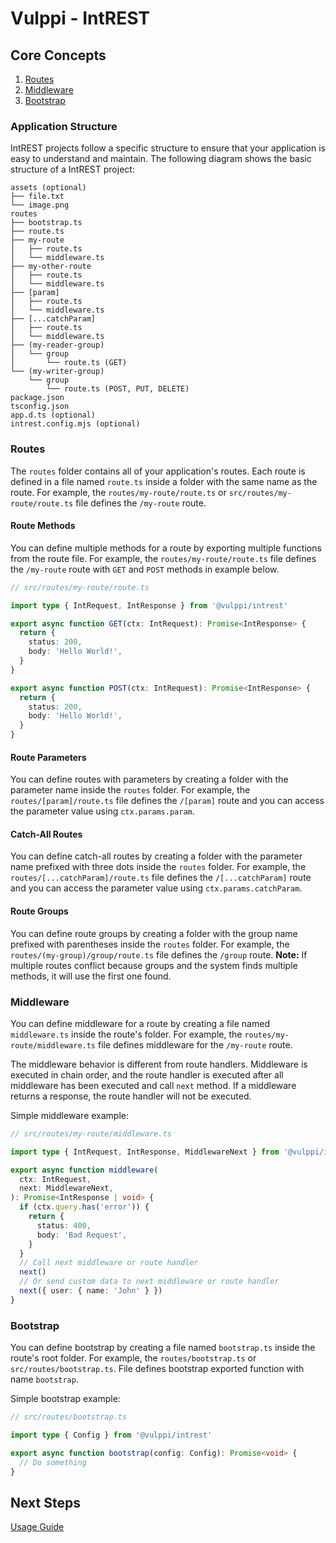 # Vulppi - IntREST

## Core Concepts

1. [Routes](#routes)
2. [Middleware](#middleware)
3. [Bootstrap](#bootstrap)

### Application Structure

IntREST projects follow a specific structure to ensure that your application is easy to understand and maintain. The following diagram shows the basic structure of a IntREST project:

```
assets (optional)
├── file.txt
└── image.png
routes
├── bootstrap.ts
├── route.ts
├── my-route
│   ├── route.ts
│   └── middleware.ts
├── my-other-route
│   ├── route.ts
│   └── middleware.ts
├── [param]
│   ├── route.ts
│   └── middleware.ts
├── [...catchParam]
│   ├── route.ts
│   └── middleware.ts
├── (my-reader-group)
│   └── group
│       └── route.ts (GET)
└── (my-writer-group)
    └── group
        └── route.ts (POST, PUT, DELETE)
package.json
tsconfig.json
app.d.ts (optional)
intrest.config.mjs (optional)

```

### Routes

The `routes` folder contains all of your application's routes. Each route is defined in a file named `route.ts` inside a folder with the same name as the route. For example, the `routes/my-route/route.ts` or `src/routes/my-route/route.ts` file defines the `/my-route` route.

#### Route Methods

You can define multiple methods for a route by exporting multiple functions from the route file. For example, the `routes/my-route/route.ts` file defines the `/my-route` route with `GET` and `POST` methods in example below.

```ts
// src/routes/my-route/route.ts

import type { IntRequest, IntResponse } from '@vulppi/intrest'

export async function GET(ctx: IntRequest): Promise<IntResponse> {
  return {
    status: 200,
    body: 'Hello World!',
  }
}

export async function POST(ctx: IntRequest): Promise<IntResponse> {
  return {
    status: 200,
    body: 'Hello World!',
  }
}
```

#### Route Parameters

You can define routes with parameters by creating a folder with the parameter name inside the `routes` folder. For example, the `routes/[param]/route.ts` file defines the `/[param]` route and you can access the parameter value using `ctx.params.param`.

#### Catch-All Routes

You can define catch-all routes by creating a folder with the parameter name prefixed with three dots inside the `routes` folder. For example, the `routes/[...catchParam]/route.ts` file defines the `/[...catchParam]` route and you can access the parameter value using `ctx.params.catchParam`.

#### Route Groups

You can define route groups by creating a folder with the group name prefixed with parentheses inside the `routes` folder. For example, the `routes/(my-group)/group/route.ts` file defines the `/group` route. **Note:** If multiple routes conflict because groups and the system finds multiple methods, it will use the first one found.

### Middleware

You can define middleware for a route by creating a file named `middleware.ts` inside the route's folder. For example, the `routes/my-route/middleware.ts` file defines middleware for the `/my-route` route.

The middleware behavior is different from route handlers. Middleware is executed in chain order, and the route handler is executed after all middleware has been executed and call `next` method. If a middleware returns a response, the route handler will not be executed.

Simple middleware example:

```ts
// src/routes/my-route/middleware.ts

import type { IntRequest, IntResponse, MiddlewareNext } from '@vulppi/intrest'

export async function middleware(
  ctx: IntRequest,
  next: MiddlewareNext,
): Promise<IntResponse | void> {
  if (ctx.query.has('error')) {
    return {
      status: 400,
      body: 'Bad Request',
    }
  }
  // Call next middleware or route handler
  next()
  // Or send custom data to next middleware or route handler
  next({ user: { name: 'John' } })
}
```

### Bootstrap

You can define bootstrap by creating a file named `bootstrap.ts` inside the route's root folder. For example, the `routes/bootstrap.ts` or `src/routes/bootstrap.ts`. File defines bootstrap exported function with name `bootstrap`.

Simple bootstrap example:

```ts
// src/routes/bootstrap.ts

import type { Config } from '@vulppi/intrest'

export async function bootstrap(config: Config): Promise<void> {
  // Do something
}
```

## Next Steps

[Usage Guide](./USAGE_GUIDE.md)
